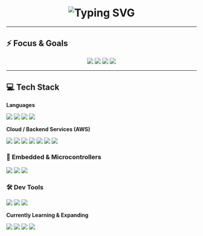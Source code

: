 <!-- Typing SVG -->
<div align="center">
  <h1>
    <img src="https://readme-typing-svg.demolab.com?font=Fira+Code&size=30&duration=3000&pause=1000&color=00F7FF&center=true&vCenter=true&width=600&lines=Hi%2C+I'm+Ashutosh!;Competitive+Programmer;ML+%26+DL;Lost+in+Algorithms+%F0%9F%A7%91%E2%80%8D%F0%9F%92%BB" alt="Typing SVG" />
  </h1>
</div>

---

## ⚡ Focus & Goals

<p align="center">
  <img src="https://img.shields.io/badge/Focus-Competitive%20Programming-red?style=for-the-badge" />
  <img src="https://img.shields.io/badge/Focus-Deep%20Learning-pink?style=for-the-badge" />
  <img src="https://img.shields.io/badge/Status-Actively%20Coding-brightgreen?style=for-the-badge" />
  <img src="https://img.shields.io/badge/Goal-Master%20blue?style=for-the-badge" />
</p>

---

## 💻 Tech Stack 
 **Languages**
<p>
  <img src="https://img.shields.io/badge/C%2B%2B-00599C?style=for-the-badge&logo=c%2B%2B&logoColor=white"/>
  <img src="https://img.shields.io/badge/C-00599C?style=for-the-badge&logo=c&logoColor=white"/>
  <img src="https://img.shields.io/badge/Python-FFD43B?style=for-the-badge&logo=python&logoColor=blue"/>
  <img src="https://img.shields.io/badge/Java-007396?style=for-the-badge&logo=java&logoColor=white"/>

  **Cloud / Backend Services (AWS)**
<p>
  <img src="https://img.shields.io/badge/DynamoDB-4053D6?style=for-the-badge&logo=amazon-dynamodb&logoColor=white"/>
  <img src="https://img.shields.io/badge/VPC-232F3E?style=for-the-badge&logo=amazon-aws&logoColor=white"/>
  <img src="https://img.shields.io/badge/RDS-527FFF?style=for-the-badge&logo=amazonrds&logoColor=white"/>
  <img src="https://img.shields.io/badge/Bedrock-FF9900?style=for-the-badge&logo=amazon-aws&logoColor=white"/>
  <img src="https://img.shields.io/badge/EC2-FF9900?style=for-the-badge&logo=amazon-ec2&logoColor=white"/>
  <img src="https://img.shields.io/badge/S3-569A31?style=for-the-badge&logo=amazon-s3&logoColor=white"/>
  <img src="https://img.shields.io/badge/Lambda-F90?style=for-the-badge&logo=aws-lambda&logoColor=white"/>
</p>
  
  ### 🧩 Embedded & Microcontrollers

<p>
  <img src="https://img.shields.io/badge/ESP8266-323330?style=for-the-badge&logo=esphome&logoColor=white"/>
  <img src="https://img.shields.io/badge/Arduino_Uno-00979D?style=for-the-badge&logo=arduino&logoColor=white"/>
  <img src="https://img.shields.io/badge/ARM_MCU-0F3E5A?style=for-the-badge&logo=arm&logoColor=white"/>
</p>

### 🛠 Dev Tools

<p>
  <img src="https://img.shields.io/badge/Git-F05032?style=for-the-badge&logo=git&logoColor=white"/>
  <img src="https://img.shields.io/badge/GitHub-181717?style=for-the-badge&logo=github&logoColor=white"/>
  <img src="https://img.shields.io/badge/VS_Code-007ACC?style=for-the-badge&logo=visual-studio-code&logoColor=white"/>
</p>


**Currently Learning & Expanding**

<p>
  <img src="https://img.shields.io/badge/AWS-FF9900?style=for-the-badge&logo=amazon-aws&logoColor=white"/>
  <img src="https://img.shields.io/badge/TypeScript-007ACC?style=for-the-badge&logo=typescript&logoColor=white"/>
  <img src="https://img.shields.io/badge/TensorFlow-FF6F00?style=for-the-badge&logo=tensorflow&logoColor=white"/>
  <img src="https://img.shields.io/badge/PyTorch-EE4C2C?style=for-the-badge&logo=pytorch&logoColor=white"/>

</p>
